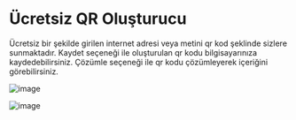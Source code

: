 # Ücretsiz QR Oluşturucu

Ücretsiz bir şekilde girilen internet adresi veya metini qr kod şeklinde sizlere sunmaktadır. Kaydet seçeneği ile oluşturulan qr kodu bilgisayarınıza kaydedebilirsiniz. 
Çözümle seçeneği ile qr kodu çözümleyerek içeriğini görebilirsiniz.

![image](https://github.com/samieltr/QR_Kod_Olusturucu/assets/52792863/9c3bd0b7-f69b-47f3-9793-2f91d8307483)

![image](https://github.com/samieltr/QR_Kod_Olusturucu/assets/52792863/ebadfafc-02be-47e8-814f-d1591a128be3)
